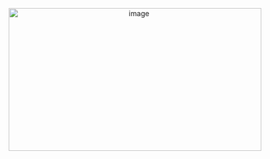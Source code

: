 <p align=center>
<img width="500" height="283" alt="image" src="https://i.pinimg.com/originals/ff/96/30/ff9630f220fec053c7c88638993cbd63.gif" />
</p>
